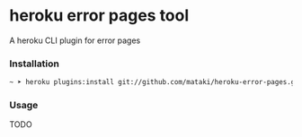 # heroku error pages tool

A heroku CLI plugin for error pages

### Installation

```bash
~ ➤ heroku plugins:install git://github.com/mataki/heroku-error-pages.git
```

### Usage

TODO